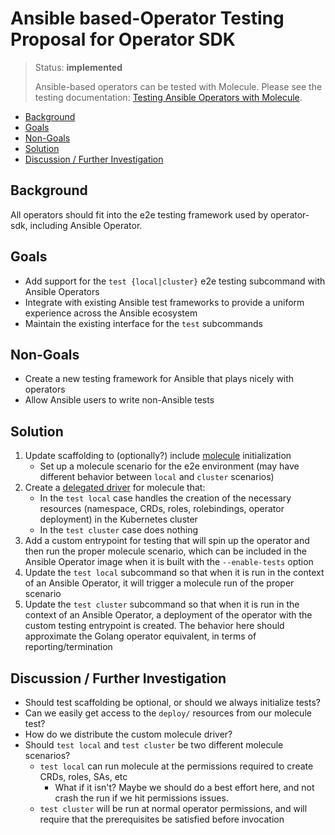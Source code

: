 # Ansible based-Operator Testing Proposal for Operator SDK

> Status: **implemented**
> 
> Ansible-based operators can be tested with Molecule. Please see the testing documentation: [Testing Ansible Operators with Molecule](../ansible/dev/testing_guide.md).

- [Background](#background)
- [Goals](#goals)
- [Non-Goals](#non-goals)
- [Solution](#solution)
- [Discussion / Further Investigation](#discussion--further-investigation)

## Background
All operators should fit into the e2e testing framework used by operator-sdk, including Ansible Operator.

## Goals

- Add support for the `test {local|cluster}` e2e testing subcommand with Ansible Operators
- Integrate with existing Ansible test frameworks to provide a uniform experience across the Ansible ecosystem
- Maintain the existing interface for the `test` subcommands

## Non-Goals

- Create a new testing framework for Ansible that plays nicely with operators
- Allow Ansible users to write non-Ansible tests

## Solution
1. Update scaffolding to (optionally?) include [molecule](https://molecule.readthedocs.io/en/latest/) initialization
    - Set up a molecule scenario for the e2e environment (may have different behavior between `local` and `cluster` scenarios)
1. Create a [delegated driver](https://molecule.readthedocs.io/en/latest/configuration.html#delegated) for molecule that:
    - In the `test local` case handles the creation of the necessary resources (namespace, CRDs, roles, rolebindings, operator deployment) in the Kubernetes cluster
    - In the `test cluster` case does nothing
1. Add a custom entrypoint for testing that will spin up the operator and then run the proper molecule scenario, which can be included in the
   Ansible Operator image when it is built with the `--enable-tests` option
1. Update the `test local` subcommand so that when it is run in the context of an Ansible Operator, it will trigger a molecule run of the proper scenario
1. Update the `test cluster` subcommand so that when it is run in the context of an Ansible Operator, a deployment of the operator with the custom testing entrypoint
   is created. The behavior here should approximate the Golang operator equivalent, in terms of reporting/termination

## Discussion / Further Investigation
- Should test scaffolding be optional, or should we always initialize tests?
- Can we easily get access to the `deploy/` resources from our molecule test?
- How do we distribute the custom molecule driver?
- Should `test local` and `test cluster` be two different molecule scenarios?
    - `test local` can run molecule at the permissions required to create CRDs, roles, SAs, etc
        - What if it isn't? Maybe we should do a best effort here, and not crash the run if we hit permissions issues.
    - `test cluster` will be run at normal operator permissions, and will require that the prerequisites be satisfied before invocation
